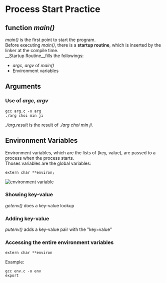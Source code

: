 # Process Start Practice

## function _main()_
_main()_ is the first point to start the program.  
Before executing _main()_, there is a __startup routine__, which is inserted by the linker at the compile time.  
__Startup Routine__fills the followings:
- _argc_, _argv_ of _main()_
- Environment variables

## Arguments
### Use of _argc_, _argv_
~~~
gcc arg.c -o arg
./arg choi min ji
~~~
_./arg.result_ is the result of _./arg choi min ji_.

## Environment Variables
Environment variables, which are the lists of (key, value), are passed to a process when the process starts.  
Thoses variables are the global variables:
~~~
extern char **environ;
~~~
![environment variable](https://notes.shichao.io/apue/figure_7.5.png "environment variable")

### Showing key-value
_getenv()_ does a key-value lookup

### Adding key-value
_putenv()_ adds a key-value pair with the "key=value"

### Accessing the entire environment variables
~~~
extern char **environ
~~~
Example:
~~~
gcc env.c -o env
export
~~~
